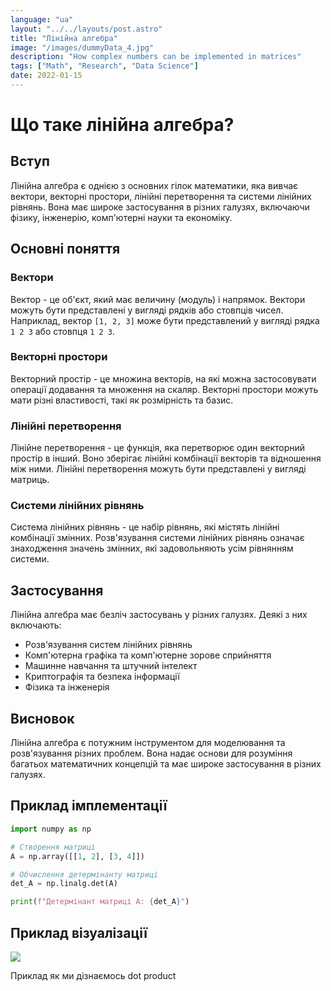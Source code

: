```yaml
---
language: "ua"
layout: "../../layouts/post.astro"
title: "Лінійна алгебра"
image: "/images/dummyData_4.jpg"
description: "How complex numbers can be implemented in matrices"
tags: ["Math", "Research", "Data Science"]
date: 2022-01-15
---
```


# Що таке лінійна алгебра?

## Вступ

<div>

Лінійна алгебра є однією з основних гілок математики, яка вивчає вектори, векторні простори, лінійні перетворення та системи лінійних рівнянь. Вона має широке застосування в різних галузях, включаючи фізику, інженерію, комп'ютерні науки та економіку.

</div>

## Основні поняття

### Вектори

Вектор - це об'єкт, який має величину (модуль) і напрямок. Вектори можуть бути представлені у вигляді рядків або стовпців чисел. Наприклад, вектор `[1, 2, 3]` може бути представлений у вигляді рядка `1 2 3` або стовпця `1 2 3`.

### Векторні простори

Векторний простір - це множина векторів, на які можна застосовувати операції додавання та множення на скаляр. Векторні простори можуть мати різні властивості, такі як розмірність та базис.

### Лінійні перетворення

Лінійне перетворення - це функція, яка перетворює один векторний простір в інший. Воно зберігає лінійні комбінації векторів та відношення між ними. Лінійні перетворення можуть бути представлені у вигляді матриць.

### Системи лінійних рівнянь

Система лінійних рівнянь - це набір рівнянь, які містять лінійні комбінації змінних. Розв'язування системи лінійних рівнянь означає знаходження значень змінних, які задовольняють усім рівнянням системи.

## Застосування

Лінійна алгебра має безліч застосувань у різних галузях. Деякі з них включають:

- Розв'язування систем лінійних рівнянь
- Комп'ютерна графіка та комп'ютерне зорове сприйняття
- Машинне навчання та штучний інтелект
- Криптографія та безпека інформації
- Фізика та інженерія

## Висновок

Лінійна алгебра є потужним інструментом для моделювання та розв'язування різних проблем. Вона надає основи для розуміння багатьох математичних концепцій та має широке застосування в різних галузях.

## Приклад імплементації

```python
import numpy as np

# Створення матриці
A = np.array([[1, 2], [3, 4]])

# Обчислення детермінанту матриці
det_A = np.linalg.det(A)

print(f"Детермінант матриці A: {det_A}")
```

## Приклад візуалізації

<div class="flex justify-center items-center">
<img src="https://upload.wikimedia.org/wikipedia/commons/b/bf/Matris.png" class="w-48">
<p class="">Приклад як ми дізнаємось dot product</p>
</div>

